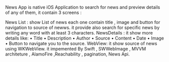 News App is native iOS Application to search for news and preview details of any of them, it contain 3 screens :

News List : show List of news each one contain title , image and button for navigation to source of newws. it provide also search for specific news by writing any word with at least 3 characters.
NewsDetails : it show more details like: • Title • Description • Author • Source • Content • Date • Image • Button to navigate you to the source.
WebView: it show source of news using WKWebView.
it impemented By Swift , SWWebImage , MVVM architeture , AlamoFire ,Reachability , pagination, News Api.
